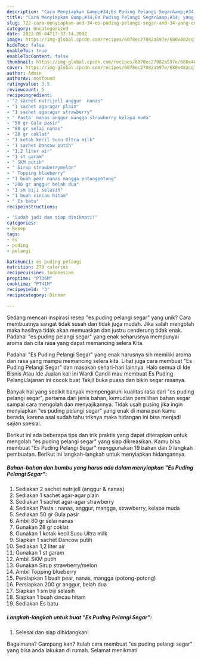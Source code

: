 ```yaml
---
description: "Cara Menyiapkan &amp;#34;Es Puding Pelangi Segar&amp;#34; yang Enak"
title: "Cara Menyiapkan &amp;#34;Es Puding Pelangi Segar&amp;#34; yang Enak"
slug: 722-cara-menyiapkan-and-34-es-puding-pelangi-segar-and-34-yang-enak
category: Uncategorized
date: 2022-05-04T17:37:14.209Z
image: https://img-global.cpcdn.com/recipes/6078ec27082a597e/680x482cq70/es-puding-pelangi-segar-foto-resep-utama.jpg
hideToc: false
enableToc: true
enableTocContent: false
thumbnail: https://img-global.cpcdn.com/recipes/6078ec27082a597e/680x482cq70/es-puding-pelangi-segar-foto-resep-utama.jpg
cover: https://img-global.cpcdn.com/recipes/6078ec27082a597e/680x482cq70/es-puding-pelangi-segar-foto-resep-utama.jpg
author: Admin
authorAv: notfound
ratingvalue: 3.5
reviewcount: 5
recipeingredient:
- "2 sachet nutrijell anggur  nanas"
- "1 sachet agaragar plain"
- "1 sachet agaragar strawberry"
- " Pasta  nanas anggur mangga strawberry kelapa muda"
- "50 gr Gula pasir"
- "80 gr selai nanas"
- "28 gr coklat"
- "1 kotak kecil Susu Ultra milk"
- "1 sachet Dancow putih"
- "1,2 liter air"
- "1 st garam"
- " SKM putih"
- " Sirup strawberrymelon"
- " Topping blueberry"
- "1 buah pear nanas mangga potongpotong"
- "200 gr anggur belah dua"
- "1 sm biji selasih"
- "1 buah cincau hitam"
- " Es batu"
recipeinstructions:

- "Sudah jadi dan siap dinikmati!"
categories:
- Resep
tags:
- es
- puding
- pelangi

katakunci: es puding pelangi 
nutrition: 270 calories
recipecuisine: Indonesian
preptime: "PT36M"
cooktime: "PT41M"
recipeyield: "3"
recipecategory: Dinner

---
```





Sedang mencari inspirasi resep &#34;es puding pelangi segar&#34; yang unik? Cara membuatnya sangat tidak susah dan tidak juga mudah. Jika salah mengolah maka hasilnya tidak akan memuaskan dan justru cenderung tidak enak. Padahal &#34;es puding pelangi segar&#34; yang enak seharusnya mempunyai aroma dan cita rasa yang dapat memancing selera Kita.





Padahal &#34;Es Puding Pelangi Segar&#34; yang enak harusnya sih memiliki aroma dan rasa yang mampu memancing selera kita. Lihat juga cara membuat &#34;Es Puding Pelangi Segar&#34; dan masakan sehari-hari lainnya. Halo semua di Ide Bisnis Atau Ide Jualan kali ini Wardi Candil mau membuat Es Puding PelangiJajanan ini cocok buat Takjil buka puasa dan bikin segar rasanya.

Banyak hal yang sedikit banyak mempengaruhi kualitas rasa dari &#34;es puding pelangi segar&#34;, pertama dari jenis bahan, kemudian pemilihan bahan segar sampai cara mengolah dan menyajikannya. Tidak usah pusing jika ingin menyiapkan &#34;es puding pelangi segar&#34; yang enak di mana pun kamu berada, karena asal sudah tahu triknya maka hidangan ini bisa menjadi sajian spesial.






Berikut ini ada beberapa tips dan trik praktis yang dapat diterapkan untuk mengolah &#34;es puding pelangi segar&#34; yang siap dikreasikan. Kamu bisa membuat &#34;Es Puding Pelangi Segar&#34; menggunakan 19 bahan dan 0 langkah pembuatan. Berikut ini langkah-langkah untuk menyiapkan hidangannya.

<!--inarticleads1-->

##### Bahan-bahan dan bumbu yang harus ada dalam menyiapkan &#34;Es Puding Pelangi Segar&#34;:

1. Sediakan 2 sachet nutrijell (anggur &amp; nanas)
1. Sediakan 1 sachet agar-agar plain
1. Sediakan 1 sachet agar-agar strawberry
1. Sediakan  Pasta : nanas, anggur, mangga, strawberry, kelapa muda
1. Sediakan 50 gr Gula pasir
1. Ambil 80 gr selai nanas
1. Gunakan 28 gr coklat
1. Gunakan 1 kotak kecil Susu Ultra milk
1. Siapkan 1 sachet Dancow putih
1. Sediakan 1,2 liter air
1. Gunakan 1 st garam
1. Ambil  SKM putih
1. Gunakan  Sirup strawberry/melon
1. Ambil  Topping blueberry
1. Persiapkan 1 buah pear, nanas, mangga (potong-potong)
1. Persiapkan 200 gr anggur, belah dua
1. Siapkan 1 sm biji selasih
1. Siapkan 1 buah cincau hitam
1. Sediakan  Es batu




<!--inarticleads2-->

##### Langkah-langkah untuk buat &#34;Es Puding Pelangi Segar&#34;:


1. Selesai dan siap dihidangkan!



Bagaimana? Gampang kan? Itulah cara membuat &#34;es puding pelangi segar&#34; yang bisa anda lakukan di rumah. Selamat menikmati
